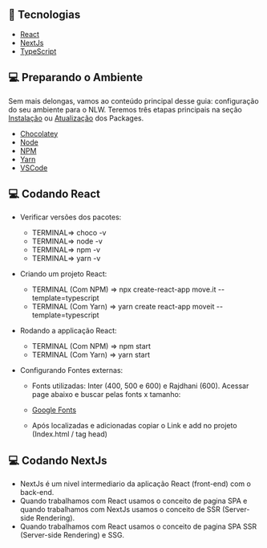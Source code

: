 
## 🚀 Tecnologias

- [React](https://pt-br.reactjs.org/)    
- [NextJs](https://nextjs.org/)    
- [TypeScript](https://www.typescriptlang.org/)    

## 💻 Preparando o Ambiente

Sem mais delongas, vamos ao conteúdo principal desse guia: configuração do seu ambiente para o NLW. 
Teremos três etapas principais na seção <a href="README/README-NEW-INSTALL.md">Instalação</a> ou <a href="README/README-UPD-INSTALL.md">Atualização</a> dos Packages.

- [Chocolatey](https://chocolatey.org/)    
- [Node](https://nodejs.org/en/)    
- [NPM](https://www.npmjs.com/)    
- [Yarn](https://yarnpkg.com/)    
- [VSCode](https://code.visualstudio.com/)    

## 💻 Codando React

- Verificar versões dos pacotes:

  -  TERMINAL=> choco -v
  -  TERMINAL=> node -v
  -  TERMINAL=> npm -v
  -  TERMINAL=> yarn -v

- Criando um projeto React:

  - TERMINAL (Com NPM) => npx create-react-app move.it --template=typescript
  - TERMINAL (Com Yarn) => yarn create react-app moveit --template=typescript 

- Rodando a applicação React:

  - TERMINAL (Com NPM) => npm start
  - TERMINAL (Com Yarn) => yarn start

- Configurando Fontes externas:

  - Fonts utilizadas: Inter (400, 500 e 600) e Rajdhani (600). Acessar page abaixo e buscar pelas fonts x tamanho:
  - [Google Fonts](https://fonts.google.com/)    

  - Após localizadas e adicionadas copiar o Link e add no projeto (Index.html / tag head)

## 💻 Codando NextJs

  - NextJs é um nivel intermediario da aplicação React (front-end) com o back-end.
  - Quando trabalhamos com React usamos o conceito de pagina SPA e quando trabalhamos com NextJs usamos o conceito de SSR (Server-side Rendering).
  - Quando trabalhamos com React usamos o conceito de pagina SPA SSR (Server-side Rendering) e SSG.




  

